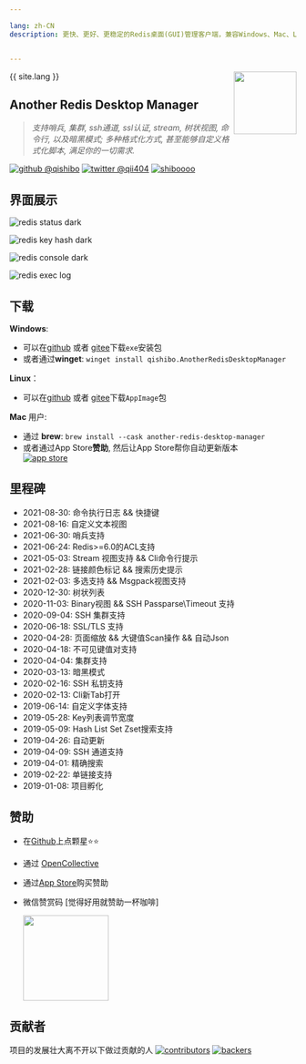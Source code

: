 ```yaml
---

lang: zh-CN
description: 更快、更好、更稳定的Redis桌面(GUI)管理客户端，兼容Windows、Mac、Linux，性能出众，轻松加载海量键值


---
```


{{ site.lang }}
<img align="right" width="110" src="https://cdn.jsdelivr.net/gh/qishibo/img/202109031653244.png">

## Another Redis Desktop Manager

> <i>支持哨兵, 集群, ssh通道, ssl认证, stream, 树状视图, 命令行, 以及暗黑模式; 多种格式化方式, 甚至能够自定义格式化脚本, 满足你的一切需求.</i>

[![github @qishibo](https://img.shields.io/badge/Github-@qishibo-blue.svg)](https://github.com/qishibo)
[![twitter @qii404](https://img.shields.io/badge/Twitter-@qii404-blue.svg)](https://twitter.com/qii404)
[![shiboooo](https://img.shields.io/badge/Weibo-@shiboooo-blue.svg)](https://weibo.com/shiboooo?is_hot=1)


## 界面展示

![redis status dark](https://cdn.jsdelivr.net/gh/qishibo/img/1630655843497-status.png)

![redis key hash dark](https://cdn.jsdelivr.net/gh/qishibo/img/1630655844559-str.png)

![redis console dark](https://cdn.jsdelivr.net/gh/qishibo/img/1630655846107-cli.png)

![redis exec log](https://cdn.jsdelivr.net/gh/qishibo/img/1630655847740-log.png)


<span id="download"></span>

## 下载

**Windows**:
- 可以在[github](https://github.com/qishibo/AnotherRedisDesktopManager/releases) 或者 [gitee](https://gitee.com/qishibo/AnotherRedisDesktopManager/releases)下载`exe`安装包
- 或者通过**winget**: `winget install qishibo.AnotherRedisDesktopManager`

**Linux**：
- 可以在[github](https://github.com/qishibo/AnotherRedisDesktopManager/releases) 或者 [gitee](https://gitee.com/qishibo/AnotherRedisDesktopManager/releases)下载`AppImage`包
<!-- - 或者通过snap: `sudo snap install another-redis-desktop-manager`
<br/>[![Get it from the Snap Store](https://snapcraft.io/static/images/badges/en/snap-store-black.svg)](https://snapcraft.io/another-redis-desktop-manager) -->

**Mac** 用户:
- 通过 **brew**: `brew install --cask another-redis-desktop-manager`
- 或者通过App Store**赞助**, 然后让App Store帮你自动更新版本
<br/>[![app store](https://cdn.jsdelivr.net/gh/qishibo/img/202109031654242.png)](https://apps.apple.com/app/id1516451072)


## 里程碑

- 2021-08-30: 命令执行日志 && 快捷键
- 2021-08-16: 自定义文本视图
- 2021-06-30: 哨兵支持
- 2021-06-24: Redis>=6.0的ACL支持
- 2021-05-03: Stream 视图支持 && Cli命令行提示
- 2021-02-28: 链接颜色标记 && 搜索历史提示
- 2021-02-03: 多选支持 && Msgpack视图支持
- 2020-12-30: 树状列表
- 2020-11-03: Binary视图 && SSH Passparse\Timeout 支持
- 2020-09-04: SSH 集群支持 
- 2020-06-18: SSL/TLS 支持
- 2020-04-28: 页面缩放 && 大键值Scan操作 && 自动Json
- 2020-04-18: 不可见键值对支持
- 2020-04-04: 集群支持
- 2020-03-13: 暗黑模式
- 2020-02-16: SSH 私钥支持
- 2020-02-13: Cli新Tab打开
- 2019-06-14: 自定义字体支持
- 2019-05-28: Key列表调节宽度
- 2019-05-09: Hash List Set Zset搜索支持
- 2019-04-26: 自动更新
- 2019-04-09: SSH 通道支持
- 2019-04-01: 精确搜索
- 2019-02-22: 单链接支持
- 2019-01-08: 项目孵化



## 赞助

- 在[Github](https://github.com/qishibo/AnotherRedisDesktopManager)上点颗星⭐⭐
- 通过 [OpenCollective](https://opencollective.com/AnotherRedisDesktopManager)
- 通过[App Store](https://apps.apple.com/app/id1516451072)购买赞助
- 微信赞赏码 [觉得好用就赞助一杯咖啡]

  <img width="150px" src="https://cdn.jsdelivr.net/gh/qishibo/img/202109031655807.jpeg" />


## 贡献者

项目的发展壮大离不开以下做过贡献的人
[![contributors](https://opencollective.com/AnotherRedisDesktopManager/contributors.svg?width=890&button=false)](https://github.com/qishibo/AnotherRedisDesktopManager/graphs/contributors)
[![backers](https://opencollective.com/AnotherRedisDesktopManager/backers.svg)](https://opencollective.com/AnotherRedisDesktopManager)


